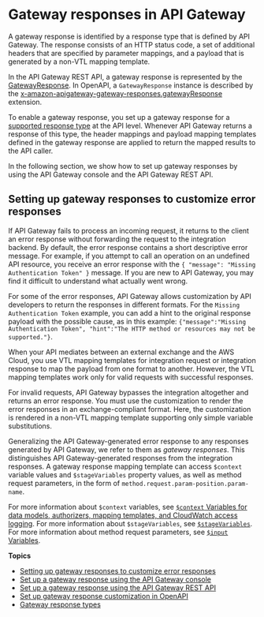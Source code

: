 # Gateway responses in API Gateway<a name="api-gateway-gatewayResponse-definition"></a>

 A gateway response is identified by a response type that is defined by API Gateway\. The response consists of an HTTP status code, a set of additional headers that are specified by parameter mappings, and a payload that is generated by a non\-VTL mapping template\. 

 In the API Gateway REST API, a gateway response is represented by the [GatewayResponse](https://docs.aws.amazon.com/apigateway/api-reference/resource/gateway-response/)\. In OpenAPI, a `GatewayResponse` instance is described by the [x\-amazon\-apigateway\-gateway\-responses\.gatewayResponse](api-gateway-swagger-extensions-gateway-responses.gatewayResponse.md) extension\. 

To enable a gateway response, you set up a gateway response for a [supported response type](supported-gateway-response-types.md) at the API level\. Whenever API Gateway returns a response of this type, the header mappings and payload mapping templates defined in the gateway response are applied to return the mapped results to the API caller\. 

 In the following section, we show how to set up gateway responses by using the API Gateway console and the API Gateway REST API\. 

## Setting up gateway responses to customize error responses<a name="customize-gateway-responses"></a>

If API Gateway fails to process an incoming request, it returns to the client an error response without forwarding the request to the integration backend\. By default, the error response contains a short descriptive error message\. For example, if you attempt to call an operation on an undefined API resource, you receive an error response with the `{ "message": "Missing Authentication Token" }` message\. If you are new to API Gateway, you may find it difficult to understand what actually went wrong\. 

 For some of the error responses, API Gateway allows customization by API developers to return the responses in different formats\. For the `Missing Authentication Token` example, you can add a hint to the original response payload with the possible cause, as in this example: `{"message":"Missing Authentication Token", "hint":"The HTTP method or resources may not be supported."}`\. 

 When your API mediates between an external exchange and the AWS Cloud, you use VTL mapping templates for integration request or integration response to map the payload from one format to another\. However, the VTL mapping templates work only for valid requests with successful responses\. 

For invalid requests, API Gateway bypasses the integration altogether and returns an error response\. You must use the customization to render the error responses in an exchange\-compliant format\. Here, the customization is rendered in a non\-VTL mapping template supporting only simple variable substitutions\. 

 Generalizing the API Gateway\-generated error response to any responses generated by API Gateway, we refer to them as *gateway responses*\. This distinguishes API Gateway\-generated responses from the integration responses\. A gateway response mapping template can access `$context` variable values and `$stageVariables` property values, as well as method request parameters, in the form of `method.request.param-position.param-name`\. 

For more information about `$context` variables, see [`$context` Variables for data models, authorizers, mapping templates, and CloudWatch access logging](api-gateway-mapping-template-reference.md#context-variable-reference)\. For more information about `$stageVariables`, see [`$stageVariables`](api-gateway-mapping-template-reference.md#stagevariables-template-reference)\. For more information about method request parameters, see [`$input` Variables](api-gateway-mapping-template-reference.md#input-variable-reference)\.

**Topics**
+ [Setting up gateway responses to customize error responses](#customize-gateway-responses)
+ [Set up a gateway response using the API Gateway console](set-up-gateway-response-using-the-console.md)
+ [Set up a gateway response using the API Gateway REST API](set-up-gateway-response-using-the-api.md)
+ [Set up gateway response customization in OpenAPI](set-up-gateway-responses-in-swagger.md)
+ [Gateway response types](supported-gateway-response-types.md)